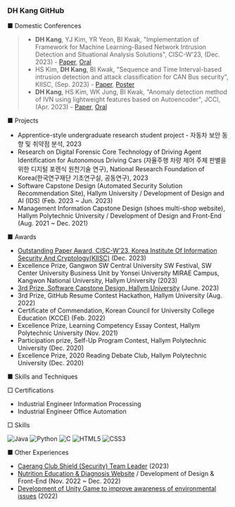 ### DH Kang GitHub 
    
■ Domestic Conferences <br>  
> - **DH Kang**, YJ Kim, YR Yeon, BI Kwak, "Implementation of Framework for Machine Learning-Based Network Intrusion Detection and Situational Analysis Solutions", CISC-W'23, (Dec. 2023) - [Paper](https://github.com/heeyapro/heeyapro/blob/main/File/%5B2023.12.02_Paper%5D%20Implementation%20of%20Framework%20for%20Machine%20Learning-Based%20Network%20Intrusion%20Detection%20and%20Situational%20Analysis%20Solutions.pdf), [Oral](https://github.com/heeyapro/heeyapro/blob/main/File/%5B2023.12.02_Presentation%5D%20Implementation%20of%20Framework%20for%20Machine%20Learning-Based%20Network%20Intrusion%20Detection%20and%20Situational%20Analysis%20Solutions.pdf)<br>
> - HS Kim, **DH Kang**, BI Kwak, "Sequence and Time Interval-based intrusion detection and attack classification for CAN Bus security", KIISC, (Sep. 2023) - [Paper](https://github.com/heeyapro/heeyapro/blob/main/File/%5B2023.09.08_Paper%5D%20Sequence%20and%20Time%20Interval-based%20intrusion%20detection%20and%20attack%20classification%20for%20CAN%20Bus%20security.pdf), [Poster](https://github.com/heeyapro/heeyapro/blob/main/File/%5B2023.09.08_Poster%5D%20Sequence%20and%20Time%20Interval-based%20intrusion%20detection%20and%20attack%20classification%20for%20CAN%20Bus%20security.pdf)<br>
> - **DH Kang**, HS Kim, WK Jung, BI Kwak, "Anomaly detection method of IVN using lightweight features based on Autoencoder", JCCI, (Apr. 2023) - [Paper](https://github.com/heeyapro/heeyapro/blob/main/File/%5B2023.04.28_Paper%5D%20Anomaly%20detection%20method%20of%20IVN%20using%20lightweight%20features%20based%20on%20Autoencoder.pdf), [Oral](https://github.com/heeyapro/heeyapro/blob/main/File/%5B2023.04.28_Presentation%5D%20Anomaly%20detection%20method%20of%20IVN%20using%20lightweight%20features%20based%20on%20Autoencoder.pdf)<br>

■ Projects <br>
- Apprentice-style undergraduate research student project - 자동차 보안 동향 및 취약점 분석, 2023  <br>
- Research on Digital Forensic Core Technology of Driving Agent Identification for Autonomous Driving Cars (자율주행 차량 제어 주체 판별을 위한 디지털 포렌식 원천기술 연구), National Research Foundation of Korea(한국연구재단 기초연구실, 공동연구), 2023  <br>
- Software Capstone Design (Automated Security Solution Recommendation Site), Hallym University / Development of Design and AI (IDS) (Feb. 2023 ~ Jun. 2023)  <br>
- Management Information Capstone Design (shoes multi-shop website), Hallym Polytechnic University / Development of Design and Front-End (Aug. 2021 ~ Dec. 2021) <br>

■ Awards <br>
- [Outstanding Paper Award, CISC-W'23, Korea Institute Of Information Security And Cryptology(KIISC)](https://github.com/heeyapro/heeyapro/blob/main/File/%5B2023.12.02_%EC%A0%95%EB%B3%B4%EB%B3%B4%ED%98%B8%ED%95%99%ED%9A%8C%20%EC%9A%B0%EC%88%98%EB%85%BC%EB%AC%B8%EC%83%81%5D%20Implementation%20of%20Framework%20for%20Machine%20Learning-Based%20Network%20Intrusion%20Detection%20and%20Situational%20Analysis%20Solutions.pdf) (Dec. 2023) <br>
- Excellence Prize, Gangwon SW Central University SW Festival, SW Center University Business Unit by Yonsei University MIRAE Campus, Kangwon National University, Hallym University (2023) <br>
- [3rd Prize, Software Capstone Design, Hallym University](https://github.com/yinneu/signature) (June. 2023) <br>
- 3rd Prize, GitHub Resume Contest Hackathon, Hallym University (Aug. 2022) <br>
- Certificate of Commendation, Korean Council for University College Education (KCCE) (Feb. 2022) <br> 
- Excellence Prize, Learning Competency Essay Contest, Hallym Polytechnic University (Nov. 2021) <br>
- Participation prize, Self-Up Program Contest, Hallym Polytechnic University (Dec. 2020) <br>
- Excellence Prize, 2020 Reading Debate Club, Hallym Polytechnic University (Dec. 2020) <br> 

■ Skills and Techniques  <br>

□ Certifications<br>
- Industrial Engineer Information Processing<br>
- Industrial Engineer Office Automation<br>

□ Skills<br>

![Java](https://img.shields.io/badge/Java-007396.svg?&style=for-the-badge&logo=Java&logoColor=white)
![Python](https://img.shields.io/badge/Python-3776AB.svg?&style=for-the-badge&logo=Python&logoColor=white)
![C](https://img.shields.io/badge/C-A8B9CC?style=for-the-badge&logo=C&logoColor=white)
![HTML5](https://img.shields.io/badge/HTML5-E34F26.svg?&style=for-the-badge&logo=HTML5&logoColor=white)
![CSS3](https://img.shields.io/badge/CSS3-1572B6.svg?&style=for-the-badge&logo=CSS3&logoColor=white)

■ Other Experiences  <br>
- [Caerang Club Shield (Security) Team Leader](https://github.com/heeyapro/Caerang-Team-SHIELD) (2023)
- [Nutrition Education & Diagnosis Website](https://github.com/heeyapro/Nutrition-Education-Diagnosis) / Development of Design & Front-End (Nov. 2022 ~ Dec. 2022) <br>
- [Development of Unity Game to improve awareness of environmental issues](https://github.com/heeyapro/Mission) (2022)
